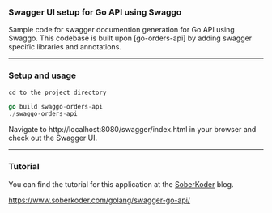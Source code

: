 ### Swagger UI setup for Go API using Swaggo

Sample code for swagger documention generation for Go API using Swaggo. This codebase is built upon [go-orders-api] by adding swagger specific libraries and annotations.

***
### Setup and usage
```
cd to the project directory
```

```go
go build swaggo-orders-api
./swaggo-orders-api
```

Navigate to http://localhost:8080/swagger/index.html in your browser and check out the Swagger UI.

***
### Tutorial

You can find the tutorial for this application at the [SoberKoder](https://www.soberkoder.com/) blog.

https://www.soberkoder.com/golang/swagger-go-api/
